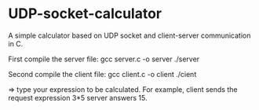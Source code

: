 # UDP-socket-calculator
A simple calculator based on UDP socket and client-server communication in C.

First compile the server file:
gcc server.c -o server
./server

Second compile the client file:
gcc client.c -o client
./cient

=> type your expression to be calculated.
For example,
client sends the request expression 3*5
server answers 15.
